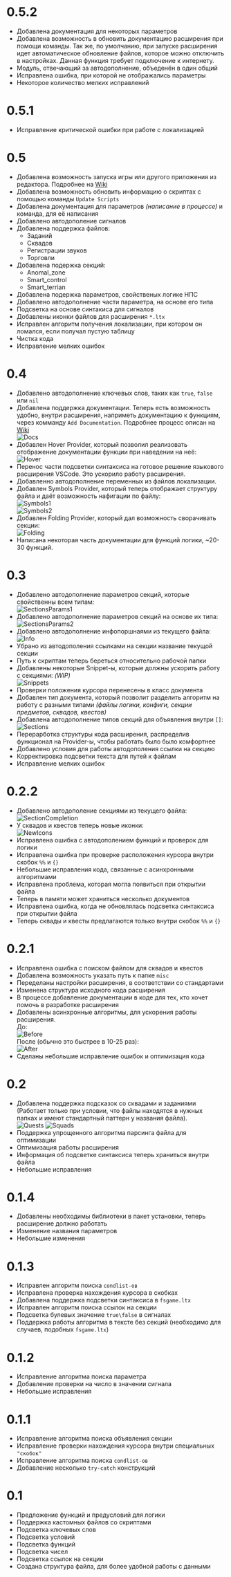 # 0.5.2

* Добавлена документация для некоторых параметров 
* Добавлена возможность в обновить документацию расширения при помощи команды. Так же, по умолчанию, при запуске расширения идет автоматическое обновление файлов, которое можно отключить в настройках. Данная функция требует подключение к интернету.
* Модуль, отвечающий за автодополнение, объеденён в один общий
* Исправлена ошибка, при которой не отображались параметры
* Некоторое количество мелких исправлений

# 0.5.1

* Исправление критической ошибки при работе с локализацией

# 0.5

* Добавлена возможность запуска игры или другого приложения из редактора. Подробнее на [Wiki](https://github.com/AziatkaVictor/ltx-support/wiki/Start-Game-from-VSCode)
* Добавлена возможность обновить информацию о скриптах с помощью команды `Update Scripts`
* Добавлена документация для параметров *(написание в процессе)* и команда, для её написания
* Добавлено автодополение сигналов
* Добавлена поддержка файлов: 
    * Заданий
    * Сквадов
    * Регистрации звуков
    * Торговли
* Добавлена подержка секций: 
    * Anomal_zone
    * Smart_control
    * Smart_terrian
* Добавлена подержка параметров, свойственых логике НПС
* Добавлено автодополнение части параметра, на основе его типа
* Подсветка на основе синтакиса для сигналов
* Добавлены иконки файлов для расширения `*.ltx`
* Исправлен алгоритм получения локализации, при котором он ломался, если получал пустую таблицу
* Чистка кода
* Исправление мелких ошибок

# 0.4

* Добавлено автодополнение ключевых слов, таких как `true`, `false` или `nil`
* Добавлена поддержка документации. Теперь есть возможность удобно, внутри расширения, наприметь документацию к функциям, через комманду `Add Documentation`. Подробнее процесс описан на [Wiki](https://github.com/AziatkaVictor/ltx-support/wiki/Documentation-Guide)<br>
![Docs](./data/Images/0.4/Docs.png)
* Добавлен Hover Provider, который позволил реализовать отображение документации функции при наведении на неё:<br>
![Hover](./data/Images/0.4/Hover.png)
* Перенос части подсветки синтаксиса на готовое решение языкового расширения VSCode. Это ускорило работу расширения.
* Добавленно автодополнение переменных из файлов локализации.
* Добавлен Symbols Provider, который теперь отображает структуру файла и даёт возможность нафигации по файлу:<br>
![Symbols1](./data/Images/0.4/Symbols1.png)<br>
![Symbols2](./data/Images/0.4/Symbols2.png)
* Добавлен Folding Provider, который дал возможность сворачивать секции:<br>
![Folding](./data/Images/0.4/Folding.png)
* Написана некоторая часть документации для функций логики, ~20-30 функций.

# 0.3

* Добавлено автодополнение параметров секций, которые свойственны всем типам:<br>
![SectionsParams1](./data/Images/0.3/SectionParam1.png)
* Добавлено автодополнение параметров секций на основе их типа:<br>
![SectionsParams2](./data/Images/0.3/SectionParam2.png)
* Добавлено автодополнение инфопоршнаями из текущего файла:<br>
![Info](./data/Images/0.3/Info.png)
* Убрано из автодополения ссылками на секции название текущой секции
* Путь к скриптам теперь береться относительно рабочой папки
* Добавлены некоторые Snippet-ы, которые должны ускорить работу с секциями: _(WIP)_<br>
![Snippets](./data/Images/0.3/Snippets.png)
* Проверки положения курсора перенесены в класс документа
* Добавлен тип документа, который позволит разделить алгоритм на работу с разными типами _(файлы логики, конфиги, секции предметов, сквадов, квестов)_
* Добавлена автодополнение типов секций для объявления внутри `[]`:<br>
![Sections](./data/Images/0.3/Sections.png)
* Перерарботка структуры кода расширения, распределив функционал на Provider-ы, чтобы работать было было комфортнее
* Добавлено условия для работы автодополения ссылки на секцию 
* Корректировка подсветки текста для путей к файлам
* Исправление мелких ошибок

# 0.2.2

* Добавлено автодополение секциями из текущего файла:<br>
![SectionCompletion](./data/Images/0.2.2/SectionCompletion.png)<br>
* У сквадов и квестов теперь новые иконки:<br>
![NewIcons](./data/Images/0.2.2/NewIcons.png)<br>
* Исправлена ошибка с автодополением функций и проверок для логики
* Исправлена ошибка при проверке расположения курсора внутри скобок `%%` и `{}`
* Небольшие исправления кода, связанные с асинхронными алгоритмами
* Исправлена проблема, которая могла появиться при открытии файла
* Теперь в памяти может храниться несколько документов
* Исправлена ошибка, когда не обновлялась подсветка синтаксиса при открытии файла
* Теперь сквады и квесты предлагаются только внутри скобок `%%` и `{}`

# 0.2.1

* Исправлена ошибка с поиском файлом для сквадов и квестов
* Добавлена возможность указать путь к папке `misc`
* Переделаны настройки расширения, в соответствии со стандартами
* Изменена структура исходного кода расширения
* В процессе добавление документации в коде для тех, кто хочет помочь в разработке расширения
* Добавлены асинхронные алгоритмы, для ускорения работы расширения. <br>До: <br>
![Before](./data/Images/0.2.1/Before%20Async.png)<br>
После (обычно это быстрее в 10-25 раз):<br>
![After](./data/Images/0.2.1/After%20Async.png)
* Сделаны небольшие исправление ошибок и оптимизация кода

# 0.2

* Добавлена поддержка подсказок со сквадами и заданиями (Работает только при условии, что файлы находятся в нужных папках и имеют стандартный паттерн у названия файла).<br>
![Quests](./data/Images/0.2/quests.png)
![Squads](./data/Images/0.2/squads.png)
* Поддержка упрощенного алгоритма парсинга файла для оптимизации
* Оптимизация работы расширения
* Информация об подсветке синтаксиса теперь храниться внутри файла
* Небольшие исправления

# 0.1.4

* Добавлены необходимы библиотеки в пакет установки, теперь расширение должно работать
* Изменение названия параметров
* Небольшие изменения

# 0.1.3

* Исправлен алгоритм поиска `condlist-ов`
* Исправлена проверка нахождения курсора в скобках
* Добавлена поддержка подсветки синтаксиса в `fsgame.ltx`
* Исправлен алгоритм поиска ссылок на секции
* Подсветка булевых значение `true\false` в сигналах
* Поддержка работы алгоритма в тексте без секций (необходимо для случаев, подобных `fsgame.ltx`)

# 0.1.2

* Исправление алгоритма поиска параметра
* Добавление проверки на число в значении сигнала
* Небольшие исправления

# 0.1.1

* Исправление алгоритма поиска объявления секции
* Исправление проверки нахождения курсора внутри специальных `"скобок"`
* Исправление алгоритма поиска `condlist-ов`
* Добавление несколько `try-catch` конструкций

# 0.1

* Предложение функций и предусловий для логики
* Поддержка кастомных файлов со скриптами
* Подсветка ключевых слов
* Подсветка условий
* Подсветка функций
* Подсветка чисел
* Подсветка ссылок на секции
* Создана структура файла, для более удобной работы с данными